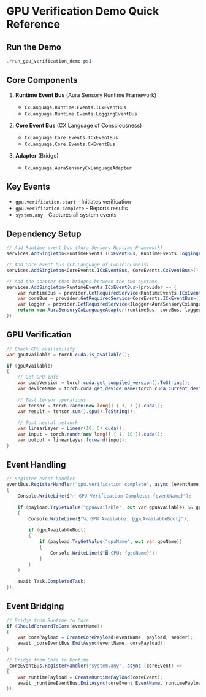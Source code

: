 # GPU Verification Demo Quick Reference

## Run the Demo

```powershell
./run_gpu_verification_demo.ps1
```

## Core Components

1. **Runtime Event Bus** (Aura Sensory Runtime Framework)
   - `CxLanguage.Runtime.Events.ICxEventBus`
   - `CxLanguage.Runtime.Events.LoggingEventBus`

2. **Core Event Bus** (CX Language of Consciousness)
   - `CxLanguage.Core.Events.ICxEventBus`
   - `CxLanguage.Core.Events.CxEventBus`

3. **Adapter** (Bridge)
   - `CxLanguage.AuraSensoryCxLanguageAdapter`

## Key Events

- `gpu.verification.start` - Initiates verification
- `gpu.verification.complete` - Reports results
- `system.any` - Captures all system events

## Dependency Setup

```csharp
// Add Runtime event bus (Aura Sensory Runtime Framework)
services.AddSingleton<RuntimeEvents.ICxEventBus, RuntimeEvents.LoggingEventBus>();

// Add Core event bus (CX Language of Consciousness)
services.AddSingleton<CoreEvents.ICxEventBus, CoreEvents.CxEventBus>();

// Add the adapter that bridges between the two systems
services.AddSingleton<RuntimeEvents.ICxEventBus>(provider => {
    var runtimeBus = provider.GetRequiredService<RuntimeEvents.ICxEventBus>();
    var coreBus = provider.GetRequiredService<CoreEvents.ICxEventBus>();
    var logger = provider.GetRequiredService<ILogger<AuraSensoryCxLanguageAdapter>>();
    return new AuraSensoryCxLanguageAdapter(runtimeBus, coreBus, logger);
});
```

## GPU Verification

```csharp
// Check GPU availability
var gpuAvailable = torch.cuda.is_available();

if (gpuAvailable)
{
    // Get GPU info
    var cudaVersion = torch.cuda.get_compiled_version().ToString();
    var deviceName = torch.cuda.get_device_name(torch.cuda.current_device());
    
    // Test tensor operations
    var tensor = torch.randn(new long[] { 3, 3 }).cuda();
    var result = tensor.sum().cpu().ToString();
    
    // Test neural network
    var linearLayer = Linear(10, 5).cuda();
    var input = torch.randn(new long[] { 1, 10 }).cuda();
    var output = linearLayer.forward(input);
}
```

## Event Handling

```csharp
// Register event handler
eventBus.RegisterHandler("gpu.verification.complete", async (eventName, payload, sender) =>
{
    Console.WriteLine($"✅ GPU Verification Complete: {eventName}");
    
    if (payload.TryGetValue("gpuAvailable", out var gpuAvailable) && gpuAvailable is bool gpuAvailableBool)
    {
        Console.WriteLine($"🔍 GPU Available: {gpuAvailableBool}");
        
        if (gpuAvailableBool)
        {
            if (payload.TryGetValue("gpuName", out var gpuName))
            {
                Console.WriteLine($"🖥️ GPU: {gpuName}");
            }
        }
    }
    
    await Task.CompletedTask;
});
```

## Event Bridging

```csharp
// Bridge from Runtime to Core
if (ShouldForwardToCore(eventName))
{
    var corePayload = CreateCorePayload(eventName, payload, sender);
    await _coreEventBus.EmitAsync(eventName, corePayload);
}

// Bridge from Core to Runtime
_coreEventBus.RegisterHandler("system.any", async (coreEvent) =>
{
    var runtimePayload = CreateRuntimePayload(coreEvent);
    await _runtimeEventBus.EmitAsync(coreEvent.EventName, runtimePayload, this);
});
```
